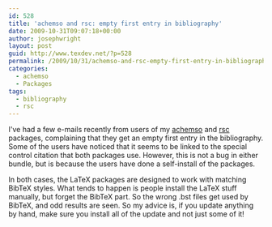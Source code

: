 ```yaml
---
id: 528
title: 'achemso and rsc: empty first entry in bibliography'
date: 2009-10-31T09:07:18+00:00
author: josephwright
layout: post
guid: http://www.texdev.net/?p=528
permalink: /2009/10/31/achemso-and-rsc-empty-first-entry-in-bibliography/
categories:
  - achemso
  - Packages
tags:
  - bibliography
  - rsc
---
```

I've had a few e-mails recently from users of my [achemso](https://ctan.org/pkg/achemso) and [rsc](https://ctan.org/pkg/rsc) packages, complaining that they get an empty first entry in the bibliography. Some of the users have noticed that it seems to be linked to the special control citation that both packages use. However, this is not a bug in either bundle, but is because the users have done a self-install of the packages.

In both cases, the LaTeX packages are designed to work with matching BibTeX styles. What tends to happen is people install the LaTeX stuff manually, but forget the BibTeX part. So the wrong .bst files get used by BibTeX, and odd results are seen. So my advice is, if you update anything by hand, make sure you install all of the update and not just some of it!

